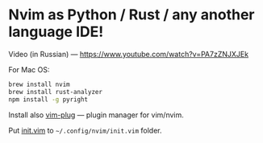 # Nvim as Python / Rust / any another language IDE!

Video (in Russian) — https://www.youtube.com/watch?v=PA7zZNJXJEk

For Mac OS:

```sh
brew install nvim
brew install rust-analyzer
npm install -g pyright
```

Install also [vim-plug](https://github.com/junegunn/vim-plug) — plugin manager for vim/nvim.

Put [init.vim](init.vim) to `~/.config/nvim/init.vim` folder.
